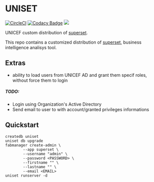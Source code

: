 UNISET
======

[![CircleCI](https://circleci.com/gh/unicef/uniset.svg?style=svg)](https://circleci.com/gh/unicef/uniset)
[![Codacy Badge](https://api.codacy.com/project/badge/Grade/e302b4b24d7b473a8b34a9a7d27d2a92)](https://www.codacy.com?utm_source=github.com&amp;utm_medium=referral&amp;utm_content=unicef/uniset&amp;utm_campaign=Badge_Grade)
[![](https://images.microbadger.com/badges/version/unicef/uniset.svg)](https://microbadger.com/images/unicef/uniset)

UNICEF custom distribution of [superset](https://superset.incubator.apache.org/).

This repo contains a customized distribution of [superset](https://superset.incubator.apache.org/), business intelligence analisys tool.

Extras
------

- ability to load users from UNICEF AD and grant them specif roles, without force them to login


##### TODO:

- Login using Organization's Active Directory
- Send email to user to with account/granted privileges informations


Quickstart
----------

    createdb uniset
    uniset db upgrade
    fabmanager create-admin \
            --app superset \
            --username "admin" \
            --password <PASSWORD> \
            --firstname "" \
            --lastname "" \
            --email <EMAIL>
    uniset runserver -d
